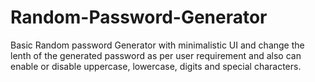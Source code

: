 # Random-Password-Generator
Basic Random password Generator with minimalistic UI and change the lenth of the generated password as per user requirement and also can enable or disable uppercase, lowercase, digits and special characters.
